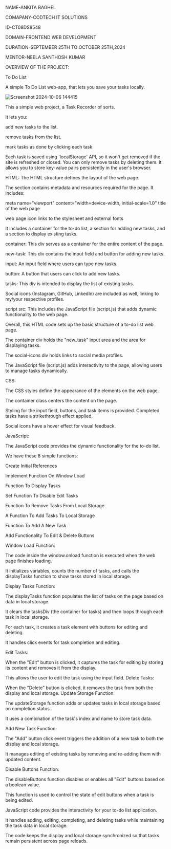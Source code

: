 NAME-ANKITA BAGHEL



COMAPANY-CODTECH IT SOLUTIONS



ID-CT08DS8548


 
DOMAIN-FRONTEND  WEB DEVELOPMENT




DURATION-SEPTEMBER 25TH TO OCTOBER 25TH,2024




MENTOR-NEELA SANTHOSH KUMAR




OVERVIEW OF THE PROJECT:




To Do List



A simple To Do List web-app, that lets you save your tasks locally.



![Screenshot 2024-10-06 144415](https://github.com/user-attachments/assets/c4c06444-e3f2-42f3-a3dc-a0e4f8b4beb3)



This a simple web project, a Task Recorder of sorts.


It lets you:



add new tasks to the list.



remove tasks from the list.



mark tasks as done by clicking each task.



Each task is saved using 'localStorage' API, so it won't get removed if the site is refreshed or closed. You can only remove tasks by deleting them. It allows you to store key-value pairs persistently in the user's browser.




HTML:
The HTML structure defines the layout of the web page.




The section contains metadata and resources required for the page. It includes:



meta name="viewport" content="width=device-width, initial-scale=1.0"
title of the web page



web page icon
links to the stylesheet and external fonts



It includes a container for the to-do list, a section for adding new tasks, and a section to display existing tasks.

container: This div serves as a container for the entire content of the page.


new-task: This div contains the input field and button for adding new tasks.



input: An input field where users can type new tasks.



button: A button that users can click to add new tasks.



tasks: This div is intended to display the list of existing tasks.


Social icons (Instagram, GitHub, LinkedIn) are included as well, linking to my/your respective profiles.




script src: This includes the JavaScript file (script.js) that adds dynamic functionality to the web page.





Overall, this HTML code sets up the basic structure of a to-do list web page.

The container div holds the "new_task" input area and the area for displaying tasks. 

The social-icons div holds links to social media profiles. 

The JavaScript file (script.js) adds interactivity to the page, allowing users to manage tasks dynamically.

CSS:




The CSS styles define the appearance of the elements on the web page.




The container class centers the content on the page.



Styling for the input field, buttons, and task items is provided.
Completed tasks have a strikethrough effect applied.


Social icons have a hover effect for visual feedback.


JavaScript:



The JavaScript code provides the dynamic functionality for the to-do list.




We have these 8 simple functions:






Create Initial References


Implement Function On Window Load



Function To Display Tasks


Set Function To Disable Edit Tasks



Function To Remove Tasks From Local Storage



A Function To Add Tasks To Local Storage




Function To Add A New Task




Add Functionality To Edit & Delete Buttons



Window Load Function:

The code inside the window.onload function is executed when the web page finishes loading.




It initializes variables, counts the number of tasks, and calls the displayTasks function to show tasks stored in local storage.




Display Tasks Function:

The displayTasks function populates the list of tasks on the page based on data in local storage.




It clears the tasksDiv (the container for tasks) and then loops through each task in local storage.



For each task, it creates a task element with buttons for editing and deleting.



It handles click events for task completion and editing.



Edit Tasks:

When the "Edit" button is clicked, it captures the task for editing by storing its content and removes it from the display.


This allows the user to edit the task using the input field.
Delete Tasks:







When the "Delete" button is clicked, it removes the task from both the display and local storage.
Update Storage Function:





The updateStorage function adds or updates tasks in local storage based on completion status.



It uses a combination of the task's index and name to store task data.



Add New Task Function:

The "Add" button click event triggers the addition of a new task to both the display and local storage.





It manages editing of existing tasks by removing and re-adding them with updated content.




Disable Buttons Function:

The disableButtons function disables or enables all "Edit" buttons based on a boolean value.




This function is used to control the state of edit buttons when a task is being edited.




JavaScript code provides the interactivity for your to-do list application. 


It handles adding, editing, completing, and deleting tasks while maintaining the task data in local storage.



The code keeps the display and local storage synchronized so that tasks remain persistent across page reloads.




